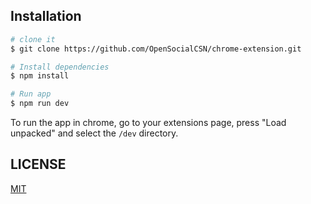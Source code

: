 ## Installation

```bash
# clone it
$ git clone https://github.com/OpenSocialCSN/chrome-extension.git

# Install dependencies
$ npm install

# Run app
$ npm run dev
```

To run the app in chrome, go to your extensions page, press "Load unpacked" and select the `/dev` directory.

## LICENSE

[MIT](LICENSE)
